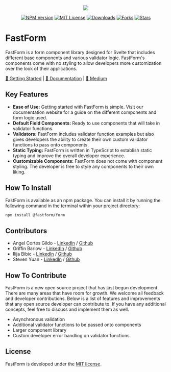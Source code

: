 <div align="center">
  <img src ="https://user-images.githubusercontent.com/68932231/182443901-01a1870c-a688-4042-b2a8-ebc22b749e19.png")

<br>

[![NPM Version](https://img.shields.io/npm/v/@fastform/form)](https://www.npmjs.com/package/@fastform/form)
[![MIT License](https://img.shields.io/github/license/oslabs-beta/fastform)](https://github.com/oslabs-beta/FastForm/blob/dev/LICENSE)
[![Downloads](https://img.shields.io/npm/dt/@fastform/form?color=skyblue)](https://www.npmjs.com/package/@fastform/form)
[![Forks](https://img.shields.io/github/forks/oslabs-beta/fastform)](https://github.com/oslabs-beta/FastForm)
[![Stars](https://img.shields.io/github/stars/oslabs-beta/fastform)](https://github.com/oslabs-beta/FastForm)



</div>

# FastForm

FastForm is a form component library designed for Svelte that includes different base components and various validator logic. FastForm's components come with no styling to allow developers more customization over the look of their applications.   

[🐍 Getting Started](https://getfastform.io/?path=/story/fastform-getting-started--page) | [📕 Documentation](https://getfastform.io) |  [📰 Medium](https://medium.com/@steven.yuan91/30838499b1d6)

## Key Features
* **Ease of Use:** Getting started with FastForm is simple. Visit our documentation website for a guide on the different components and form logic used.
* **Default Field Components:** Ready to use components that will take in validator functions.    
* **Validators:** FastForm includes validator function examples but also gives developers the ability to create their own custom validator functions to pass onto components.
* **Static Typing:** FastForm is written in TypeScript to establish static typing and improve the overall developer experience.   
* **Customizable Components:** FastForm does not come with component styling. The developer is free to style any components to their own liking.  

## How To Install

FastForm is available as an npm package. You can install it by running the following command in the terminal within your project directory: 

```bash
npm install @fastform/form
```

## Contributors

* Angel Cortes Gildo - [LinkedIn](https://www.linkedin.com/in/angel-cortes-gildo-708972243/) / [Github](https://github.com/angcortes) 
* Griffin Barlow - [LinkedIn](https://www.linkedin.com/in/griffinbrlw/) / [Github](https://github.com/griffin104)
* Ilija Bibic - [LinkedIn](https://www.linkedin.com/in/ilija-bibic/) / [Github](https://github.com/ibibic)
* Steven Yuan - [LinkedIn](https://www.linkedin.com/in/steven-yuann/) / [Github](https://github.com/steven-yuann)

## How To Contribute 

FastForm is a new open source project that has just begun development. There are many areas that have room for growth. We welcome all feedback and developer contributions. Below is a list of features and improvements that any open source developer can contribute to. If you have any additional concepts, feel free to discuss and implement them as well. 

* Asynchronous validation
* Additional validator functions to be passed onto components 
* Larger component library 
* Custom developer error handling on validator functions


## License

FastForm is developed under the [MIT license](https://github.com/oslabs-beta/FastForm/blob/dev/LICENSE). 
